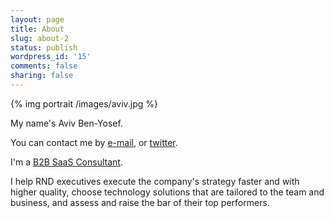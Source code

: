 ```yaml
---
layout: page
title: About
slug: about-2
status: publish
wordpress_id: '15'
comments: false
sharing: false
---
```


{% img portrait /images/aviv.jpg %}

My name's Aviv Ben-Yosef.

You can contact me by [e-mail](mailto:abyx@codelord.net), or [twitter](http://www.twitter.com/avivby).

I'm a [B2B SaaS Consultant](https://avivbenyosef.com).

I help RND executives execute the company's strategy faster and with higher quality, choose technology solutions that are tailored to the team and business, and assess and raise the bar of their top performers.
